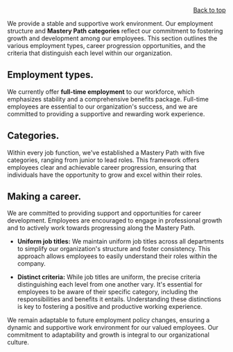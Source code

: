 <div id="readme" class="Box-body readme blob js-code-block-container">
<article class="markdown-body entry-content p-3 p-md-6" itemprop="text">
<p align="right">
<a href="https://github.com/oreol-ag/oreol-web#--advanced-computing-technologies">Back to top</a>
</p>

We provide a stable and supportive work environment. Our employment structure and **Mastery Path categories** reflect our commitment to fostering growth and development among our employees. This section outlines the various employment types, career progression opportunities, and the criteria that distinguish each level within our organization.

## Employment types.
We currently offer **full-time employment** to our workforce, which emphasizes stability and a comprehensive benefits package. Full-time employees are essential to our organization's success, and we are committed to providing a supportive and rewarding work experience.

## Categories.
Within every job function, we've established a Mastery Path with five categories, ranging from junior to lead roles. This framework offers employees clear and achievable career progression, ensuring that individuals have the opportunity to grow and excel within their roles.

## Making a career.

We are committed to providing support and opportunities for career development. Employees are encouraged to engage in professional growth and to actively work towards progressing along the Mastery Path.

* **Uniform job titles:** We maintain uniform job titles across all departments to simplify our organization's structure and foster consistency. This approach allows employees to easily understand their roles within the company.

* **Distinct criteria:** While job titles are uniform, the precise criteria distinguishing each level from one another vary. It's essential for employees to be aware of their specific category, including the responsibilities and benefits it entails. Understanding these distinctions is key to fostering a positive and productive working experience.

We remain adaptable to future employment policy changes, ensuring a dynamic and supportive work environment for our valued employees. Our commitment to adaptability and growth is integral to our organizational culture.